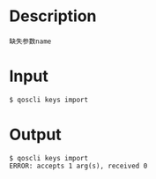 # Description
```
缺失参数name
```
# Input
```
$ qoscli keys import
```
# Output
```
$ qoscli keys import
ERROR: accepts 1 arg(s), received 0
```